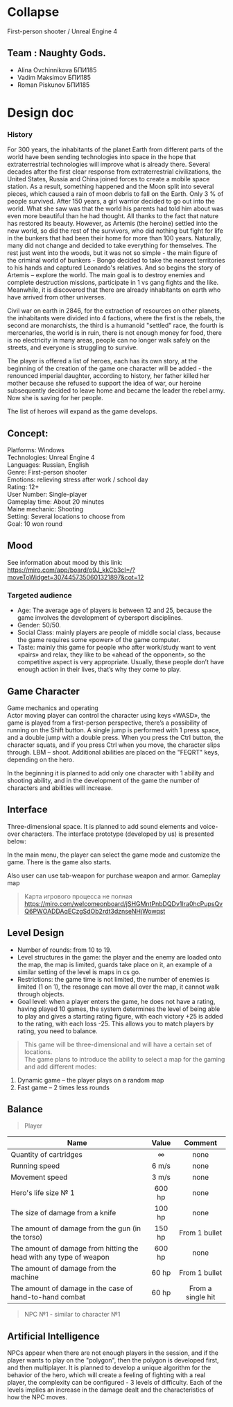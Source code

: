 # Collapse
First-person shooter / Unreal Engine 4



## Team : Naughty Gods. 
* Alina Ovchinnikova БПИ185
* Vadim Maksimov БПИ185
* Roman Piskunov БПИ185 

# Design doc

### History 
For 300 years, the inhabitants of the planet Earth from different parts of the world have been sending technologies into space in the hope that extraterrestrial technologies will improve what is already there. Several decades after the first clear response from extraterrestrial civilizations, the United States, Russia and China joined forces to create a mobile space station. As a result, something happened and the Moon split into several pieces, which caused a rain of moon debris to fall on the Earth. Only 3 % of people survived. After 150 years, a girl warrior decided to go out into the world. What she saw was that the world his parents had told him about was even more beautiful than he had thought. All thanks to the fact that nature has restored its beauty. However, as Artemis (the heroine) settled into the new world, so did the rest of the survivors, who did nothing but fight for life in the bunkers that had been their home for more than 100 years. Naturally, many did not change and decided to take everything for themselves. The rest just went into the woods, but it was not so simple - the main figure of the criminal world of bunkers - Bongo decided to take the nearest territories to his hands and captured Leonardo's relatives. And so begins the story of Artemis – explore the world. The main goal is to destroy enemies and complete destruction missions, participate in 1 vs gang fights and the like. Meanwhile, it is discovered that there are already inhabitants on earth who have arrived from other universes.  

Civil war on earth in 2846, for the extraction of resources on other planets, the inhabitants were divided into 4 factions, where the first is the rebels, the second are monarchists, the third is a humanoid "settled" race, the fourth is mercenaries, the world is in ruin, there is not enough money for food, there is no electricity in many areas, people can no longer walk safely on the streets, and everyone is struggling to survive. 

The player is offered a list of heroes, each has its own story, at the beginning of the creation of the game one character will be added - the renounced imperial daughter, according to history, her father killed her mother because she refused to support the idea of ​​war, our heroine subsequently decided to leave home and became the leader the rebel army. Now she is saving for her people.   

The list of heroes will expand as the game develops.  


## Concept: 
Platforms: Windows  
Technologies: Unreal Engine 4  
Languages:  Russian, English   
Genre: First-person shooter  
Emotions:  relieving stress after work / school day  
Rating:  12+  
User Number:  Single-player  
Gameplay time:  About 20 minutes  
Maine mechanic:  Shooting  
Setting:  Several locations to choose from  
Goal: 10 won round  


## Mood
See information about mood by this link: https://miro.com/app/board/o9J_kkCb3cI=/?moveToWidget=3074457350601321897&cot=12  
### Targeted audience  
* Age: The average age of players is between 12 and 25, because the game involves the development of cybersport disciplines.
* Gender: 50/50.
* Social Class: mainly players are people of middle social class, because the game requires some «power» of the game computer.
* Taste: mainly this game for people who after work/study want to vent «pairs» and relax, they like to be «ahead of the opponent», so the competitive aspect is very appropriate. Usually, these people don’t have enough action in their lives, that’s why they come to play.


## Game Character 
Game mechanics and operating  
Actor moving player can control the character using keys «WASD», the game is played from a first-person perspective, there’s a possibility of running on the Shift button. A single jump is performed with 1 press space, and a double jump with a double press. When you press the Ctrl button, the character squats, and if you press Ctrl when you move, the character slips through. LBM – shoot. Additional abilities are placed on the "FEQRT" keys, depending on the hero.

In the beginning it is planned to add only one character with 1 ability and shooting ability, and in the development of the game the number of characters and abilities will increase.


## Interface
Three-dimensional space. It is planned to add sound elements and voice-over characters.
The interface prototype (developed by us) is presented below:  

In the main menu, the player can select the game mode and customize the game. There is the game also starts.

Also user can use tab-weapon for purchase weapon and armor.
Gameplay map
> Карта игрового процесса не полная   
https://miro.com/welcomeonboard/jSHGMntPnbDQDv1Ira0hcPupsQvQ6PWOADDAqECzgSdOb2rdt3dznseNHjWowqst


## Level Design
* Number of rounds: from 10 to 19.  
*  Level structures in the game: the player and the enemy are loaded onto the map, the map is limited, guards take place on it, an example of a similar setting of the level is maps in cs go.
* Restrictions: the game time is not limited, the number of enemies is limited (1 on 1), the resonage can move all over the map, it cannot walk through objects.
* Goal level: when a player enters the game, he does not have a rating, having played 10 games, the system determines the level of being able to play and gives a starting rating figure, with each victory +25 is added to the rating, with each loss -25. This allows you to match players by rating, you need to balance.


> This game will be three-dimensional and will have a certain set of locations.  
The game plans to introduce the ability to select a map for the gaming and add different modes:
1. Dynamic game – the player plays on a random map
2. Fast game – 2 times less rounds


## Balance

> Player

| Name | Value | Comment |
| ------------- |:------------------:|:------------------:|
| Quantity of cartridges | ∞ | none |
| Running speed | 6 m/s | none |
| Movement speed| 3 m/s | none |
| Hero's life size № 1 | 600 hp | none |
| The size of damage from a knife | 100 hp | none |
| The amount of damage from the gun (in the torso) | 150 hp | From 1 bullet |
| The amount of damage from hitting the head with any type of weapon | 600 hp | none |
| The amount of damage from the machine | 60 hp | From 1 bullet |
| The amount of damage in the case of hand-to-hand combat | 60 hp | From a single hit |

> NPC №1 - similar to character №1

## Artificial Intelligence
NPCs appear when there are not enough players in the session, and if the player wants to play on the "polygon", then the polygon is developed first, and then multiplayer. It is planned to develop a unique algorithm for the behavior of the hero, which will create a feeling of fighting with a real player, the complexity can be configured - 3 levels of difficulty. Each of the levels implies an increase in the damage dealt and the characteristics of how the NPC moves. 
